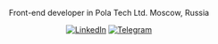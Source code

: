 
<center>

Front-end developer in Pola Tech Ltd.
Moscow, Russia

[![LinkedIn](/../main/assets/001-linkedin.png)](https://www.linkedin.com/in/maksim-perevyazkin-2376051b0/)
[![Telegram](/../main/assets/004-telegram.png)](https://t.me/kvadratpm)
</center>


